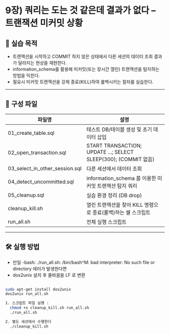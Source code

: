 # 9장) 쿼리는 도는 것 같은데 결과가 없다 – 트랜잭션 미커밋 상황


## 📌 실습 목적

- 트랜잭션을 시작하고 COMMIT 하지 않은 상태에서 다른 세션의 데이터 조회 결과가 달라지는 현상을 재현한다.
- information_schema를 활용해 미커밋(또는 장시간 열린) 트랜잭션을 탐지하는 방법을 익힌다.
- 필요시 미커밋 트랜잭션을 강제 종료(KILL)하여 롤백시키는 절차를 실습한다.


---


## 📁 구성 파일

| 파일명 | 설명 |
|--------|------|
| 01_create_table.sql | 테스트 DB/테이블 생성 및 초기 데이터 삽입 |
| 02_open_transaction.sql | START TRANSACTION; UPDATE ...; SELECT SLEEP(300); (COMMIT 없음) |
| 03_select_in_other_session.sql | 다른 세션에서 데이터 조회 |
| 04_detect_uncommitted.sql | information_schema 를 이용한 미커밋 트랜잭션 탐지 쿼리 |
| 05_cleanup.sql | 실습 환경 정리 (DB drop) |
| cleanup_kill.sh | 열린 트랜잭션을 찾아 KILL 명령으로 종료(롤백)하는 쉘 스크립트 |
| run_all.sh | 전체 실행 스크립트 |


---

## 🛠️ 실행 방법

- 만일 -bash: ./run_all.sh: /bin/bash^M: bad interpreter: No such file or directory 에러가 발생한다면
- dos2unix 설치 후 줄바꿈을 LF 로 변환

```bash
   
sudo apt-get install dos2unix
dos2unix run_all.sh

1. 스크립트 파일 실행 : 
  chmod +x cleanup_kill.sh run_all.sh
  ./run_all.sh

2. 별도 세션에서 수행한다
  ./cleanup_kill.sh 






